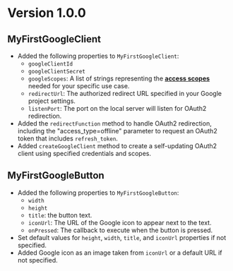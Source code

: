 # Version 1.0.0

## MyFirstGoogleClient

- Added the following properties to `MyFirstGoogleClient`:
  - `googleClientId`
  - `googleClientSecret`
  - `googleScopes`: A list of strings representing the **[access scopes](https://developers.google.com/identity/protocols/oauth2/scopes)** needed for your specific use case.
  - `redirectUrl`: The authorized redirect URL specified in your Google project settings.
  - `listenPort`: The port on the local server will listen for OAuth2 redirection.
- Added the `redirectFunction` method to handle OAuth2 redirection, including the "access_type=offline" parameter to request an OAuth2 token that includes `refresh_token`.
- Added `createGoogleClient` method to create a self-updating OAuth2 client using specified credentials and scopes.
## MyFirstGoogleButton

- Added the following properties to `MyFirstGoogleButton`:
  - `width`
  - `height`
  - `title`: the button text.
  - `iconUrl`: The URL of the Google icon to appear next to the text.
  - `onPressed`: The callback to execute when the button is pressed.
- Set default values ​​for `height`, `width`, `title`, and `iconUrl` properties if not specified.
- Added Google icon as an image taken from `iconUrl` or a default URL if not specified.
